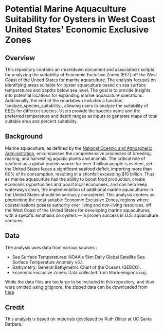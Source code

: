 # Potential Marine Aquaculture Suitability for Oysters in West Coast United States' Economic Exclusive Zones
## Overview
This repository contains an rmarkdown document and associated r scripts for analyzing the suitability of Economic Exclusive Zones (EEZ) off the West Coast of the United States for marine aquaculture. The analysis focuses on identifying areas suitable for oyster aquaculture based on sea surface temperatures and depths below sea level. The goal is to provide insights into potential locations for expanding marine aquaculture operations. Additionally, the end of the rmarkdown includes a function, 'analyze_species_suitability;, allowing users to analyze the suitability of EEZs for different species. Users provide the species name and the preferred temperature and depth ranges as inputs to generate maps of total suitable area and percent suitability.

## Background
Marine aquaculture, as defined by the [National Oceanic and Atmospheric Administration](https://www.fisheries.noaa.gov/insight/marine-aquaculture#:~:text=Marine%20aquaculture%20provides%20a%20domestic,supports%20our%20wild%20fisheries%20production.), encompasses the comprehensive processes of breeding, rearing, and harvesting aquatic plants and animals. The critical role of seafood as a global protein source for over 3 billion people is evident, yet the United States faces a significant seafood deficit, importing more than 60% of its consumption, resulting in a shortfall exceeding $16 billion. Thus, as marine aquaculture has the ability to boost food production, create economic opportunities and boost local economies, and can help keep waterways clean, the implementation of additional marine aquacultures in the United States should be seriously considered. This analysis centers on pinpointing the most suitable Economic Exclusive Zones,  regions where coastal nations posess authority over living and non-living resources, off the West Coast of the United States for developing marine aquacultures, with a specific emphasis on oysters — a proven success in U.S. aquaculture ventures. 

## Data
The analysis uses data from various sources :
- Sea Surface Temperatures: NOAA's 5km Daily Global Satellite Sea Surface Temperature Anomaly v3.1.
- Bathymetry: General Bathymetric Chart of the Oceans (GEBCO).
- Economic Exclusive Zones: Data collected from Marineregions.org.

While the data files are too large to be included in this repository, and thus were omitted using gitignore, the zipped data can be downloaded from [here](https://drive.google.com/file/d/1u-iwnPDbe6ZK7wSFVMI-PpCKaRQ3RVmg/view?usp=sharing).

## Credit
This analysis is based on materials developed by Ruth Oliver at UC Santa Barbara.
